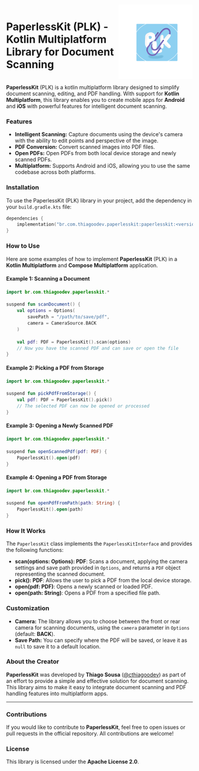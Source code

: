 <div style="display: flex; align-items: center;">
    <h1 style="margin-right: 10px;">PaperlessKit (PLK) - Kotlin Multiplatform Library for Document Scanning</h1>
    <img src="./images/icon.png" alt="PaperlessKit Logo" style="height: 200px;">
</div>


**PaperlessKit** (PLK) is a kotlin multiplatform library designed to simplify document scanning, editing, and PDF handling. With support for **Kotlin Multiplatform**, this library enables you to create mobile apps for **Android** and **iOS** with powerful features for intelligent document scanning.

### Features

- **Intelligent Scanning:** Capture documents using the device's camera with the ability to edit points and perspective of the image.
- **PDF Conversion:** Convert scanned images into PDF files.
- **Open PDFs:** Open PDFs from both local device storage and newly scanned PDFs.
- **Multiplatform:** Supports Android and iOS, allowing you to use the same codebase across both platforms.

### Installation

To use the PaperlessKit (PLK) library in your project, add the dependency in your `build.gradle.kts` file:

```kotlin
dependencies {
    implementation("br.com.thiagoodev.paperlesskit:paperlesskit:<version>")
}
```

### How to Use

Here are some examples of how to implement **PaperlessKit** (PLK) in a **Kotlin Multiplatform** and **Compose Multiplatform** application.

#### Example 1: Scanning a Document

```kotlin
import br.com.thiagoodev.paperlesskit.*

suspend fun scanDocument() {
    val options = Options(
        savePath = "/path/to/save/pdf",
        camera = CameraSource.BACK
    )

    val pdf: PDF = PaperlessKit().scan(options)
    // Now you have the scanned PDF and can save or open the file
}
```

#### Example 2: Picking a PDF from Storage

```kotlin
import br.com.thiagoodev.paperlesskit.*

suspend fun pickPdfFromStorage() {
    val pdf: PDF = PaperlessKit().pick()
    // The selected PDF can now be opened or processed
}
```

#### Example 3: Opening a Newly Scanned PDF

```kotlin
import br.com.thiagoodev.paperlesskit.*

suspend fun openScannedPdf(pdf: PDF) {
    PaperlessKit().open(pdf)
}
```

#### Example 4: Opening a PDF from Storage

```kotlin
import br.com.thiagoodev.paperlesskit.*

suspend fun openPdfFromPath(path: String) {
    PaperlessKit().open(path)
}
```

### How It Works

The `PaperlessKit` class implements the `PaperlessKitInterface` and provides the following functions:

- **scan(options: Options): PDF**: Scans a document, applying the camera settings and save path provided in `Options`, and returns a `PDF` object representing the scanned document.
- **pick(): PDF**: Allows the user to pick a PDF from the local device storage.
- **open(pdf: PDF)**: Opens a newly scanned or loaded PDF.
- **open(path: String)**: Opens a PDF from a specified file path.

### Customization

- **Camera:** The library allows you to choose between the front or rear camera for scanning documents, using the `camera` parameter in `Options` (default: **BACK**).
- **Save Path:** You can specify where the PDF will be saved, or leave it as `null` to save it to a default location.

### About the Creator

**PaperlessKit** was developed by **Thiago Sousa** ([@cthiagoodev](https://github.com/cthiagoodev)) as part of an effort to provide a simple and effective solution for document scanning. This library aims to make it easy to integrate document scanning and PDF handling features into multiplatform apps.

---

### Contributions

If you would like to contribute to **PaperlessKit**, feel free to open issues or pull requests in the official repository. All contributions are welcome!

### License

This library is licensed under the **Apache License 2.0**.
